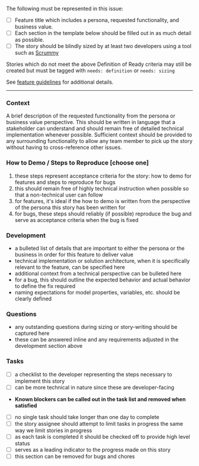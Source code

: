 The following must be represented in this issue:

- [ ] Feature title which includes a persona, requested functionality, and business value.
- [ ] Each section in the template below should be filled out in as much detail as possible.
- [ ] The story should be blindly sized by at least two developers using a tool such as [Scrummy](http://playscrummy.com)

Stories which do not meet the above Definition of Ready criteria may still be created but must be tagged with `needs: definition` or `needs: sizing`

See [feature guidelines](./README.md#features) for additional details.

---

### Context

A brief description of the requested functionality from the persona or business value perspective. This should be written in language that a stakeholder can understand and should remain free of detailed technical implementation whenever possible. Sufficient context should be provided to any surrounding functionality to allow any team member to pick up the story without having to cross-reference other issues.

### How to Demo / Steps to Reproduce [choose one]

1. these steps represent acceptance criteria for the story: how to demo for features and steps to reproduce for bugs
2. this should remain free of highly technical instruction when possible so that a non-technical user can follow
3. for features, it's ideal if the how to demo is written from the perspective of the persona this story has been written for
4. for bugs, these steps should reliably (if possible) reproduce the bug and serve as acceptance criteria when the bug is fixed

### Development

- a bulleted list of details that are important to either the persona or the business in order for this feature to deliver value
- technical implementation or solution architecture, when it is specifically relevant to the feature, can be specified here
- additional context from a technical perspective can be bulleted here
- for a bug, this should outline the expected behavior and actual behavior to define the fix required
- naming expectations for model properties, variables, etc. should be clearly defined

### Questions

- any outstanding questions during sizing or story-writing should be captured here
- these can be answered inline and any requirements adjusted in the development section above

### Tasks

- [ ] a checklist to the developer representing the steps necessary to implement this story
- [ ] can be more technical in nature since these are developer-facing
- **Known blockers can be called out in the task list and removed when satisfied**
- [ ] no single task should take longer than one day to complete
- [ ] the story assignee should attempt to limit tasks in progress the same way we limit stories in progress
- [ ] as each task is completed it should be checked off to provide high level status
- [ ] serves as a leading indicator to the progress made on this story
- [ ] this section can be removed for bugs and chores
